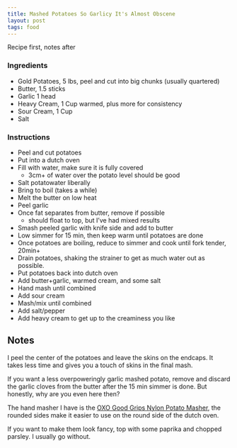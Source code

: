 ```yaml
---
title: Mashed Potatoes So Garlicy It's Almost Obscene
layout: post
tags: food
---
```


Recipe first, notes after

### Ingredients
- Gold Potatoes, 5 lbs, peel and cut into big chunks (usually quartered)
- Butter, 1.5 sticks
- Garlic 1 head
- Heavy Cream, 1 Cup warmed, plus more for consistency
- Sour Cream, 1 Cup
- Salt

### Instructions
- Peel and cut potatoes
- Put into a dutch oven
- Fill with water, make sure it is fully covered
  - 3cm+ of water over the potato level should be good
- Salt potatowater liberally
- Bring to boil (takes a while)
- Melt the butter on low heat
- Peel garlic
- Once fat separates from butter, remove if possible
  - should float to top, but I’ve had mixed results
- Smash peeled garlic with knife side and add to butter
- Low simmer for 15 min, then keep warm until potatoes are done
- Once potatoes are boiling, reduce to simmer and cook until fork tender, 20min+
- Drain potatoes, shaking the strainer to get as much water out as possible.
- Put potatoes back into dutch oven
- Add butter+garlic, warmed cream, and some salt
- Hand mash until combined
- Add sour cream
- Mash/mix until combined
- Add salt/pepper
- Add heavy cream to get up to the creaminess you like

## Notes
I peel the center of the potatoes and leave the skins on the endcaps. It takes less time and gives you a touch of skins in the final mash.

If you want a less overpoweringly garlic mashed potato, remove and discard the garlic cloves from the butter after the 15 min simmer is done. But honestly, why are you even here then?

The hand masher I have is the [OXO Good Grips Nylon Potato Masher][masher], the rounded sides make it easier to use on the round side of the dutch oven.

If you want to make them look fancy, top with some paprika and chopped parsley. I usually go without.


[masher]: https://www.amazon.com/OXO-Potato-Masher-Non-Stick-Cookware/dp/B00004OCOJ/?th=1
